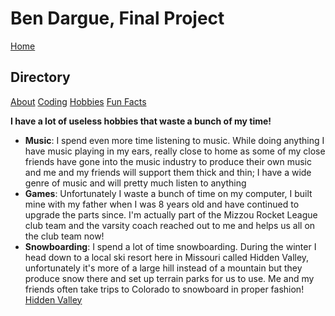 # **Ben Dargue, Final Project**
[Home](https://github.com/keysor/Final/blob/main/README.md)   
## Directory 
[About](https://github.com/keysor/Final/blob/main/about.md)  [Coding](https://github.com/keysor/Final/blob/main/coding.md)  [Hobbies](https://github.com/keysor/Final/blob/main/hobbies.md)  [Fun Facts](https://github.com/keysor/Final/blob/main/funfacts.md)

**I have a lot of useless hobbies that waste a bunch of my time!**
 
* **Music**: I spend even more time listening to music. While doing anything I have music playing in my ears, really close to home as some of my close friends have gone into the music industry to produce their own music and me and my friends will support them thick and thin; I have a wide genre of music and will pretty much listen to anything
* **Games**: Unfortunately I waste a bunch of time on my computer, I built mine with my father when I was 8 years old and have continued to upgrade the parts since. I'm actually part of the Mizzou Rocket League club team and the varsity coach reached out to me and helps us all on the club team now!
* **Snowboarding**: I spend a lot of time snowboarding. During the winter I head down to a local ski resort here in Missouri called Hidden Valley, unfortunately it's more of a  large hill instead of a mountain but they produce snow there and set up terrain parks for us to use. Me and my friends often take trips to Colorado to snowboard in proper fashion!
[Hidden Valley](https://media-cdn.tripadvisor.com/media/photo-m/1280/13/7e/ba/7f/hidden-valley-sunset.jpg)
      
